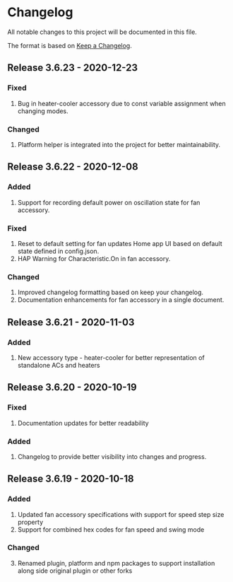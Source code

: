 # Changelog
All notable changes to this project will be documented in this file.

The format is based on [Keep a Changelog](https://keepachangelog.com/en/1.0.0/).

## Release 3.6.23 - 2020-12-23
### Fixed
1. Bug in heater-cooler accessory due to const variable assignment when changing modes.

### Changed
1. Platform helper is integrated into the project for better maintainability.

## Release 3.6.22 - 2020-12-08
### Added
1. Support for recording default power on oscillation state for fan accessory.

### Fixed
1. Reset to default setting for fan updates Home app UI based on default state defined in config.json.
2. HAP Warning for Characteristic.On in fan accessory.

### Changed
1. Improved changelog formatting based on keep your changelog.
2. Documentation enhancements for fan accessory in a single document.

## Release 3.6.21 - 2020-11-03
### Added
1. New accessory type - heater-cooler for better representation of standalone ACs and heaters

## Release 3.6.20 - 2020-10-19
### Fixed
1. Documentation updates for better readability
### Added
1. Changelog to provide better visibility into changes and progress.

## Release 3.6.19 - 2020-10-18
### Added
1. Updated fan accessory specifications with support for speed step size property
2. Support for combined hex codes for fan speed and swing mode

### Changed
3. Renamed plugin, platform and npm packages to support installation along side original plugin or other forks
